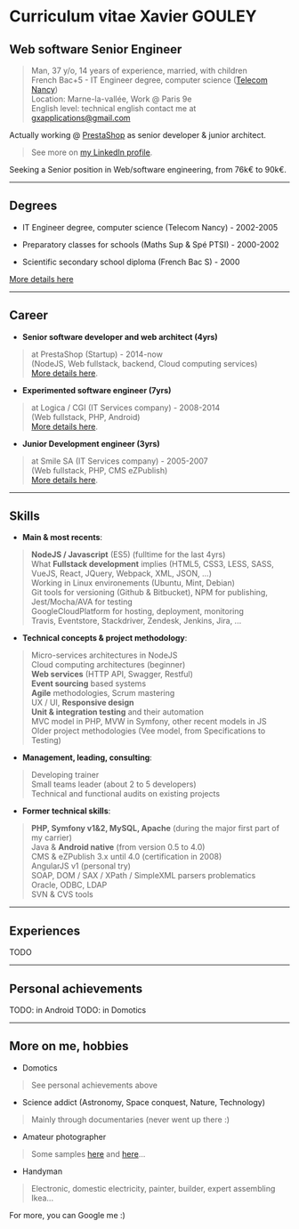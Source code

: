 # Curriculum vitae Xavier GOULEY

## Web software Senior Engineer

> Man, 37 y/o, 14 years of experience, married, with children <br>
> French Bac+5 - IT Engineer degree, computer science ([Telecom Nancy](https://telecomnancy.univ-lorraine.fr/)) <br>
> Location: Marne-la-vallée, Work @ Paris 9e <br>
> English level: technical english
> contact me at [gxapplications@gmail.com](mailto:gxapplications@gmail.com)

Actually working @ [PrestaShop](https://www.prestashop.com/en/about-us) as senior developer & junior architect.

> See more on [my LinkedIn profile](https://www.linkedin.com/in/xaviergouley/).

Seeking a Senior position in Web/software engineering, from 76k€ to 90k€.

---
## Degrees

- IT Engineer degree, computer science (Telecom Nancy) - 2002-2005 <br>

- Preparatory classes for schools (Maths Sup & Spé PTSI) - 2000-2002 <br>

- Scientific secondary school diploma (French Bac S) - 2000 <br>

[More details here](https://gxapplications.github.io/cv-degrees)

---
## Career

- **Senior software developer and web architect (4yrs)** <br>
> at PrestaShop (Startup) - 2014-now <br>
(NodeJS, Web fullstack, backend, Cloud computing services) <br>
[More details here](https://gxapplications.github.io/cv-career#prestashop).

- **Experimented software engineer (7yrs)** <br>
> at Logica / CGI (IT Services company) - 2008-2014 <br>
(Web fullstack, PHP, Android) <br>
[More details here](https://gxapplications.github.io/cv-career#cgi).

- **Junior Development engineer (3yrs)** <br>
> at Smile SA (IT Services company) - 2005-2007 <br>
(Web fullstack, PHP, CMS eZPublish) <br>
[More details here](https://gxapplications.github.io/cv-career#smile).

---
## Skills

- **Main & most recents**: <br>
> __NodeJS / Javascript__ (ES5) (fulltime for the last 4yrs) <br>
> What __Fullstack development__ implies (HTML5, CSS3, LESS, SASS, VueJS, React, JQuery, Webpack, XML, JSON, ...) <br>
> Working in Linux environements (Ubuntu, Mint, Debian) <br>
> Git tools for versioning (Github & Bitbucket), NPM for publishing, Jest/Mocha/AVA for testing <br>
> GoogleCloudPlatform for hosting, deployment, monitoring <br>
> Travis, Eventstore, Stackdriver, Zendesk, Jenkins, Jira, ... <br>

- **Technical concepts & project methodology**: <br>
> Micro-services architectures in NodeJS <br>
> Cloud computing architectures (beginner) <br>
> __Web services__ (HTTP API, Swagger, Restful) <br>
> __Event sourcing__ based systems <br>
> __Agile__ methodologies, Scrum mastering <br>
> UX / UI, __Responsive design__ <br>
> __Unit & integration testing__ and their automation <br>
> MVC model in PHP, MVW in Symfony, other recent models in JS <br>
> Older project methodologies (Vee model, from Specifications to Testing) <br>

- **Management, leading, consulting**: <br>
> Developing trainer <br>
> Small teams leader (about 2 to 5 developers) <br>
> Technical and functional audits on existing projects <br>

- **Former technical skills**: <br>
> __PHP, Symfony v1&2, MySQL, Apache__ (during the major first part of my carrier) <br>
> Java & __Android native__ (from version 0.5 to 4.0) <br>
> CMS & eZPublish 3.x until 4.0 (certification in 2008) <br>
> AngularJS v1 (personal try) <br>
> SOAP, DOM / SAX / XPath / SimpleXML parsers problematics <br>
> Oracle, ODBC, LDAP <br>
> SVN & CVS tools <br>

---
## Experiences

TODO

---
## Personal achievements

TODO: in Android
TODO: in Domotics

---
## More on me, hobbies

- Domotics
> See personal achievements above

- Science addict (Astronomy, Space conquest, Nature, Technology)
> Mainly through documentaries (never went up there :)

- Amateur photographer
> Some samples [here](https://photos.app.goo.gl/Q3ch1SSz6QyUT2Xm9) and [here](https://photos.app.goo.gl/7YC6pucGGsd8ZYnZ7)...

- Handyman
> Electronic, domestic electricity, painter, builder, expert assembling Ikea...

For more, you can Google me :)
